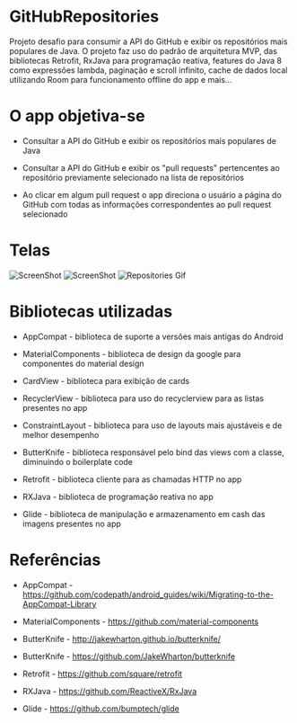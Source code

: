 # GitHubRepositories
Projeto desafio para consumir a API do GitHub e exibir os repositórios mais populares de Java.
O projeto faz uso do padrão de arquitetura MVP, das bibliotecas Retrofit, RxJava para programação reativa, features do Java 8 como expressões lambda,
paginação e scroll infinito, cache de dados local utilizando Room para funcionamento offline do app e mais...

# O app objetiva-se

* Consultar a API do GitHub e exibir os repositórios mais populares de Java

* Consultar a API do GitHub e exibir os "pull requests" pertencentes ao repositório previamente selecionado na lista de repositórios

* Ao clicar em algum pull request o app direciona o usuário a página do GitHub com todas as informações correspondentes ao pull request selecionado

# Telas

![ScreenShot](https://raw.github.com/binmarques/GitHubRepositories/master/art/repositories.png)
![ScreenShot](https://raw.github.com/binmarques/GitHubRepositories/master/art/pull_requests.png)
![Repositories Gif](art/my_gif.gif)

# Bibliotecas utilizadas 

* AppCompat - biblioteca de suporte a versões mais antigas do Android

* MaterialComponents - biblioteca de design da google para componentes do material design 

* CardView - biblioteca para exibição de cards

* RecyclerView - biblioteca para uso do recyclerview para as listas presentes no app

* ConstraintLayout - biblioteca para uso de layouts mais ajustáveis e de melhor desempenho

* ButterKnife - biblioteca responsável pelo bind das views com a classe, diminuindo o boilerplate code

* Retrofit - biblioteca cliente para as chamadas HTTP no app

* RXJava - biblioteca de programação reativa no app

* Glide - biblioteca de manipulação e armazenamento em cash das imagens presentes no app

# Referências

* AppCompat - https://github.com/codepath/android_guides/wiki/Migrating-to-the-AppCompat-Library

* MaterialComponents - https://github.com/material-components

* ButterKnife - http://jakewharton.github.io/butterknife/

* ButterKnife - https://github.com/JakeWharton/butterknife

* Retrofit - https://github.com/square/retrofit

* RXJava - https://github.com/ReactiveX/RxJava

* Glide - https://github.com/bumptech/glide
